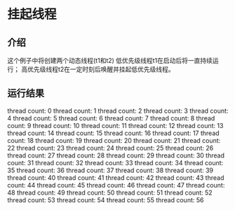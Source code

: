 # 挂起线程 #

## 介绍 ##

这个例子中将创建两个动态线程(t1和t2)
低优先级线程t1在启动后将一直持续运行；
高优先级线程t2在一定时刻后唤醒并挂起低优先级线程。

## 运行结果 ##

thread count: 0
thread count: 1
thread count: 2
thread count: 3
thread count: 4
thread count: 5
thread count: 6
thread count: 7
thread count: 8
thread count: 9
thread count: 10
thread count: 11
thread count: 12
thread count: 13
thread count: 14
thread count: 15
thread count: 16
thread count: 17
thread count: 18
thread count: 19
thread count: 20
thread count: 21
thread count: 22
thread count: 23
thread count: 24
thread count: 25
thread count: 26
thread count: 27
thread count: 28
thread count: 29
thread count: 30
thread count: 31
thread count: 32
thread count: 33
thread count: 34
thread count: 35
thread count: 36
thread count: 37
thread count: 38
thread count: 39
thread count: 40
thread count: 41
thread count: 42
thread count: 43
thread count: 44
thread count: 45
thread count: 46
thread count: 47
thread count: 48
thread count: 49
thread count: 50
thread count: 51
thread count: 52
thread count: 53
thread count: 54
thread count: 55
thread count: 56
